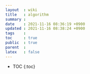 ```yaml
---
layout  : wiki
title   : algorithm
summary : 
date    : 2021-11-16 08:36:19 +0900
updated : 2021-11-16 08:38:24 +0900
tags    : 
toc     : true
public  : true
parent  : 
latex   : false
---
```

* TOC
{:toc}

# 
